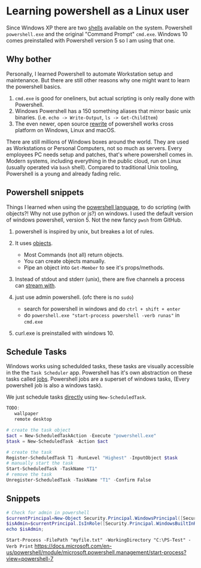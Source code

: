 # Learning powershell as a Linux user

Since Windows XP there are two [shells](https://en.wikipedia.org/wiki/Command-line_interface) available on the system. Powershell `powershell.exe` and the original "Command Prompt" `cmd.exe`. Windows 10 comes preinstalled with Powershell version 5 so I am using that one.

<!-- The older `cmd.exe`, still has deep integrations into graphical Windows Desktop settings and applications. For example the "Run" window opened with `Win+R` is a Command Prompt in the background. -->

## Why bother

Personally, I learned Powershell to automate Workstation setup and maintenance. But there are still other reasons why one might want to learn the powershell basics.

1. `cmd.exe` is good for oneliners, but actual scripting is only really done with Powershell.
2. Windows Powershell has a 150 something aliases that mirror basic unix binaries. (i.e. `echo -> Write-Output`, `ls -> Get-ChildItem`)
3. The even newer, open source [rewrite](https://github.com/PowerShell/PowerShell) of powershell works cross platform on Windows, Linux and macOS.

There are still millions of Windows boxes around the world. They are used as Workstations or Personal Computers, not so much as servers. Every employees PC needs setup and patches, that's where powershell comes in. Modern systems, including everything in the public cloud, run on Linux (usually operated via `bash` shell). Compared to traditional Unix tooling, Powershell is a young and already fading relic.

<!-- ```ps1
systeminfo.exe
where.exe
whoami.exe
ping.exe
``` -->

## Powershell snippets

Things I learned when using the [powershell language](https://github.com/PowerShell/PowerShell/tree/master/docs/learning-powershell#map-book-for-experienced-bash-users), to do scripting (with objects?! Why not use python or js?) on windows.
I used the default version of windows powershell, version 5. Not the new fancy `pwsh` from GitHub.

1. powershell is inspired by unix, but breakes a lot of rules.
2. It uses [objects](https://www.varonis.com/blog/how-to-use-powershell-objects-and-data-piping).

   - Most Commands (not all) return objects.
   - You can create objects manually.
   - Pipe an object into `Get-Member` to see it's props/methods.

3. Instead of stdout and stderr (unix), there are five channels a process can [stream with](https://devblogs.microsoft.com/wp-content/uploads/sites/29/2019/02/2570.1.png).
4. just use admin powershell. (ofc there is no `sudo`)

   - search for powershell in windows and do `ctrl + shift + enter`
   - do `powershell.exe "start-process powershell -verb runas"` in `cmd.exe`

5. curl.exe is preinstalled with windows 10.

## Schedule Tasks

Windows works using schedulded tasks, these tasks are visually accessible in the the `Task Scheduler` app.
Powershell has it's own abstraction on these tasks called [jobs](https://docs.microsoft.com/en-us/powershell/module/psscheduledjob). Powershell jobs are a superset of windows tasks, (Every powershell job is also a windows task).

We just schedule tasks [directly](https://docs.microsoft.com/en-us/powershell/module/scheduledtasks) using `New-ScheduledTask`.

```ps1
TODO:
   wallpaper
   remote desktop

# create the task object
$act = New-ScheduledTaskAction -Execute "powershell.exe"
$task = New-ScheduledTask -Action $act

# create the task
Register-ScheduledTask T1 -RunLevel "Highest" -InputObject $task
# manually start the task
Start-ScheduledTask -TaskName "T1"
# remove the task
Unregister-ScheduledTask -TaskName "T1" -Confirm False
```

## Snippets

```ps1
# Check for admin in powershell
$currentPrincipal=New-Object Security.Principal.WindowsPrincipal([Security.Principal.WindowsIdentity]::GetCurrent());
$isAdmin=$currentPrincipal.IsInRole([Security.Principal.WindowsBuiltInRole]::Administrator);
echo $isAdmin;
```

`Start-Process -FilePath "myfile.txt" -WorkingDirectory "C:\PS-Test" -Verb Print`
https://docs.microsoft.com/en-us/powershell/module/microsoft.powershell.management/start-process?view=powershell-7
